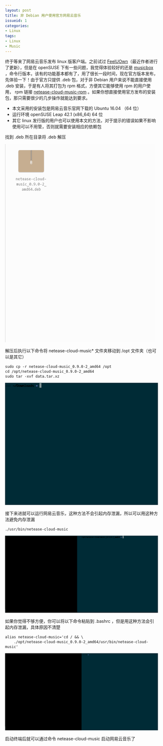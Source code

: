```yaml
---
layout: post
title: 非 Debian 用户使用官方网易云音乐
issueid: 1
categories: 
- Linux
tags:
- Linux
- Music
---
```


终于等来了网易云音乐发布 linux 版客户端。之前试过 [FeelUOwn](https://github.com/cosven/FeelUOwn)（最近作者进行了更新），但是在 openSUSE 下有一些问题，我觉得体验较好的还是 [musicbox](https://github.com/darknessomi/musicbox) ，命令行版本，该有的功能基本都有了，用了很长一段时间，现在官方版本发布，先体验一下！由于官方只提供 .deb 包，对于非 Debian 用户来说不能直接使用 .deb 安装，于是有人将其打包为 rpm 格式，方便其它能够使用 rpm 的用户使用， rpm 链接 [netease-cloud-music-rpm](https://github.com/Senorsen/netease-cloud-music-rpm) 。如果你想直接使用官方发布的安装包，那只需要很少的几步操作就能达到要求。

- 本文采用的安装包是网易云音乐官网下载的 Ubuntu 16.04 （64 位）
- 运行环境 openSUSE Leap 42.1 (x86_64) 64 位
- 其它 linux 发行版的用户也可以使用本文的方法，对于提示的错误如果不影响使用可以不用管，否则就需要安装相应的依赖包

找到 .deb 所在目录将 .deb 解压

![解压.deb](/images/1.gif)

解压后执行以下命令将 netease-cloud-music* 文件夹移动到 /opt 文件夹（也可以是其它）

```
sudo cp -r netease-cloud-music_0.9.0-2_amd64 /opt
cd /opt/netease-cloud-music_0.9.0-2_amd64
sudo tar -xvf data.tar.xz
```

![移动文件夹](/images/2.gif)

接下来进就可以运行网易云音乐，这种方法不会引起内存泄漏，所以可以用这种方法避免内存泄漏

```
./usr/bin/netease-cloud-music
```

![运行网易云音乐](/images/3.gif)

如果你觉得不够方便，你可以将以下命令粘贴到 .bashrc ，但是用这种方法会引起内存泄漏，具体原因不清楚

```
alias netease-cloud-music='cd / && \
    ./opt/netease-cloud-music_0.9.0-2_amd64/usr/bin/netease-cloud-music'
```

![命令运行网易云音乐](/images/4.gif)

启动终端后就可以通过命令 netease-cloud-music 启动网易云音乐了
